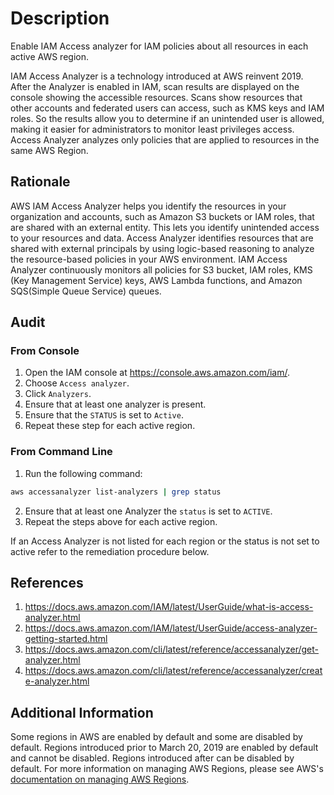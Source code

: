 # Description

Enable IAM Access analyzer for IAM policies about all resources in each active AWS region.

IAM Access Analyzer is a technology introduced at AWS reinvent 2019. After the Analyzer is enabled in IAM, scan results are displayed on the console showing the accessible resources. Scans show resources that other accounts and federated users can access, such as KMS keys and IAM roles. So the results allow you to determine if an unintended user is allowed, making it easier for administrators to monitor least privileges access. Access Analyzer analyzes only policies that are applied to resources in the same AWS Region.

## Rationale

AWS IAM Access Analyzer helps you identify the resources in your organization and accounts, such as Amazon S3 buckets or IAM roles, that are shared with an external entity. This lets you identify unintended access to your resources and data. Access Analyzer identifies resources that are shared with external principals by using logic-based reasoning to analyze the resource-based policies in your AWS environment. IAM Access Analyzer continuously monitors all policies for S3 bucket, IAM roles, KMS (Key Management Service) keys, AWS Lambda functions, and Amazon SQS(Simple Queue Service) queues.

## Audit

### From Console

1. Open the IAM console at <https://console.aws.amazon.com/iam/>.
2. Choose `Access analyzer`.
3. Click `Analyzers`.
4. Ensure that at least one analyzer is present.
5. Ensure that the `STATUS` is set to `Active`.
6. Repeat these step for each active region.

### From Command Line

1. Run the following command:

```sh
aws accessanalyzer list-analyzers | grep status
```

2. Ensure that at least one Analyzer the `status` is set to `ACTIVE`.
3. Repeat the steps above for each active region.

If an Access Analyzer is not listed for each region or the status is not set to active refer
to the remediation procedure below.

## References

1. <https://docs.aws.amazon.com/IAM/latest/UserGuide/what-is-access-analyzer.html>
2. <https://docs.aws.amazon.com/IAM/latest/UserGuide/access-analyzer-getting-started.html>
3. <https://docs.aws.amazon.com/cli/latest/reference/accessanalyzer/get-analyzer.html>
4. <https://docs.aws.amazon.com/cli/latest/reference/accessanalyzer/create-analyzer.html>

## Additional Information

Some regions in AWS are enabled by default and some are disabled by default. Regions introduced prior to March 20, 2019 are enabled by default and cannot be disabled. Regions introduced after can be disabled by default. For more information on managing AWS Regions, please see AWS's [documentation on managing AWS Regions](https://docs.aws.amazon.com/accounts/latest/reference/manage-acct-regions.html).
